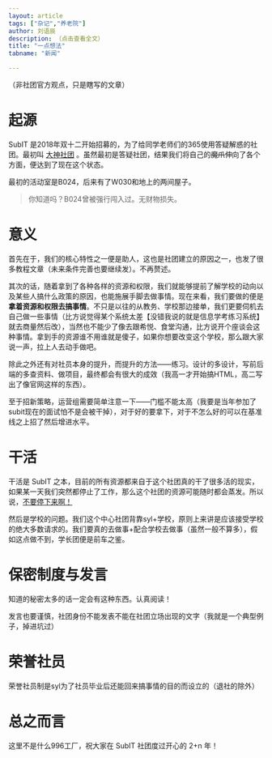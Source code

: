 ```yaml
---
layout: article
tags: ["杂记","养老院"]
author: 刘语辰
description: （点击查看全文）
title: "一点想法"
tabname: "新闻"

---
```

（非社团官方观点，只是瞎写的文章）

# 起源

SubIT 是2018年双十二开始招募的，为了给同学老师们的365使用答疑解惑的社团。最初叫 [大神社团](https://mp.weixin.qq.com/s/LCz3MhEgLd022nCeqtUJag) 。虽然最初是答疑社团，结果我们将自己的~~魔爪~~伸向了各个方面，便达到了现在这个状态。

最初的活动室是B024，后来有了W030和地上的两间屋子。

> 你知道吗？B024曾被强行闯入过。无财物损失。

# 意义

首先在于，我们的核心特性之一便是助人，这也是社团建立的原因之一，也发了很多教程文章（未来条件完善也要继续发）。不再赘述。

其次的话，随着拿到了各种各样的资源和权限，我们就能够提前了解学校的动向以及某些人搞什么政策的原因，也能施展手脚去做事情。现在来看，我们要做的便是**拿着资源和权限去搞事情**。不只是以往的从教务、学校那边接单，我们更要伺机去自己做一些事情（比方说觉得某个系统太差【没错我说的就是信息学考练习系统】就去商量然后改），当然也不能少了像去跟希悦、食堂沟通，比方说开个座谈会这种事情。拿到手的资源谁不用谁就是傻子，如果你想要改变这个学校，那么跟大家说一声，拉上人去动手做吧。

除此之外还有对社员本身的提升，而提升的方法——练习。设计的多设计，写前后端的多查资料、做项目，最终都会有很大的成效（我高一才开始搞HTML，高二写出了像官网这样的东西）。

至于招新策略，运营组需要简单注意一下——门槛不能太高（我要是当年参加了subit现在的面试怕不是会被干掉），对于好的要拿下，对于不怎么好的可以在基准线之上招了然后增进水平。

# 干活

干活是 SubIT 之本，目前的所有资源都来自于这个社团真的干了很多活的现实，如果某一天我们突然都停止了工作，那么这个社团的资源可能随时都会蒸发。所以说，[不要停下来啊！](https://www.bilibili.com/bangumi/play/ep256073)

然后是学校的问题。我们这个中心社团背靠syl+学校，原则上来讲是应该接受学校的绝大多数请求的。我们要真的去做事+配合学校去做事（虽然一般不算多），假如这点做不到，学长团便是前车之鉴。

# 保密制度与发言

知道的秘密太多的话一定会有这种东西。认真阅读！

发言也要谨慎，社团身份不能发表不能在社团立场出现的文字（我就是一个典型例子，掉进坑过）

# 荣誉社员

荣誉社员制是syl为了社员毕业后还能回来搞事情的目的而设立的（退社的除外）

# 总之而言

这里不是什么996工厂，祝大家在 SubIT 社团度过开心的 2+n 年！